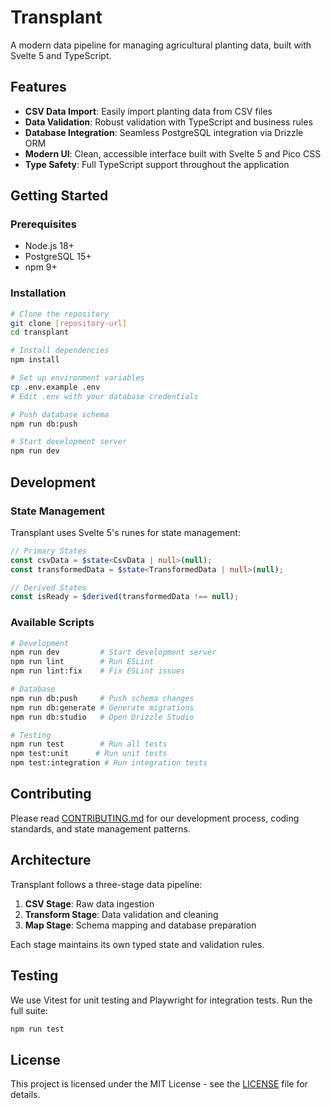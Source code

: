 # Transplant

A modern data pipeline for managing agricultural planting data, built with Svelte 5 and TypeScript.

## Features

- **CSV Data Import**: Easily import planting data from CSV files
- **Data Validation**: Robust validation with TypeScript and business rules
- **Database Integration**: Seamless PostgreSQL integration via Drizzle ORM
- **Modern UI**: Clean, accessible interface built with Svelte 5 and Pico CSS
- **Type Safety**: Full TypeScript support throughout the application

## Getting Started

### Prerequisites

- Node.js 18+
- PostgreSQL 15+
- npm 9+

### Installation

```bash
# Clone the repository
git clone [repository-url]
cd transplant

# Install dependencies
npm install

# Set up environment variables
cp .env.example .env
# Edit .env with your database credentials

# Push database schema
npm run db:push

# Start development server
npm run dev
```

## Development

### State Management

Transplant uses Svelte 5's runes for state management:

```typescript
// Primary States
const csvData = $state<CsvData | null>(null);
const transformedData = $state<TransformedData | null>(null);

// Derived States
const isReady = $derived(transformedData !== null);
```

### Available Scripts

```bash
# Development
npm run dev         # Start development server
npm run lint        # Run ESLint
npm run lint:fix    # Fix ESLint issues

# Database
npm run db:push     # Push schema changes
npm run db:generate # Generate migrations
npm run db:studio   # Open Drizzle Studio

# Testing
npm run test        # Run all tests
npm test:unit      # Run unit tests
npm test:integration # Run integration tests
```

## Contributing

Please read [CONTRIBUTING.md](CONTRIBUTING.md) for our development process, coding standards, and state management patterns.

## Architecture

Transplant follows a three-stage data pipeline:

1. **CSV Stage**: Raw data ingestion
2. **Transform Stage**: Data validation and cleaning
3. **Map Stage**: Schema mapping and database preparation

Each stage maintains its own typed state and validation rules.

## Testing

We use Vitest for unit testing and Playwright for integration tests. Run the full suite:

```bash
npm run test
```

## License

This project is licensed under the MIT License - see the [LICENSE](LICENSE) file for details.

